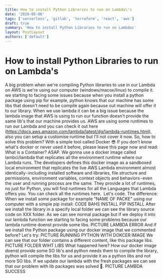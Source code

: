 ```yaml
---
title: How to install Python Libraries to run on Lambda\'s
date: '2020-05-06'
tags: ['serverless', 'gitlab', 'terraform', 'react', 'aws']
draft: true
summary: 'How to install Python Libraries to run on Lambdas'
layout: PostLayout
authors: ['default']
---
```


# How to install Python Libraries to run on Lambda's

A big problem when we're compiling Python libraries to use in our Lambda on AWS is we're using our computer (windows/macox/linux) to compile it. we starting to facing some issues because when you install a python package using pip for example, python knows that our machine has some libs that doesn't need to be compile again because out machine will offer it to our library.
When we use lambda it can be a big issue because the lambda image that AWS is using to run our function doesn't provide the same lib's that our machine provides us. AWS are using some runtimes to run our Lambda and you can check it out here (https://docs.aws.amazon.com/lambda/latest/dg/lambda-runtimes.html), also you can setup a customise runtime but I'll not cover it now.
So, how to solve this problem? With a simple tool called Docker 😎
If you don't know what's docker or never used it before, please leave this page now and read: What is a Container? ASAP.
We gonna use a docker image called lambci/lambda that replicates all the environment runtime where our Lambda runs. The developers defines this docker image as a sandboxed local environment that replicates the live AWS Lambda environment almost identically - including installed software and libraries, file structure and permissions, environment variables, context objects and behaviors - even the user and running process are the same.
They provide a lot of runtimes, no just for Python, you will find runtimes for all the Languages that Lambda offers you. You can check all the runtimes here. 
Let's code.
The difference:
When we install some package for example "NAME OF PACKE" using our computer with a simple pip install:
CODE BAHS INSTALL PIP INSTALL
After we install the library in a specify local folder we can see the library source code on XXX folder. As we can see normal package but if we deploy it into our lambda function we starting to facing some problems because our lambda runtime doenst provide some libs.
PICTURE LAMBDA ERROR
And if we install the Python package using our docker image that we commented before? Let's try:
PICTURE RUNNING PYTHON WITH DOKCER IMAGE
We can see that our folder contains a different content, like this package libs. 
PICTURE FOLDER WIHT LIBS
What happened here? How our docker image doenst provide some SO lib's and python needs them to compile the library, python will compile the libs for us and provide it as a python libs and not more SO libs.
If we update our lambda with the fresh packages we can see that our problem with lib packages was solved 🙌.
PICTURE LAMBDA SUCCESS